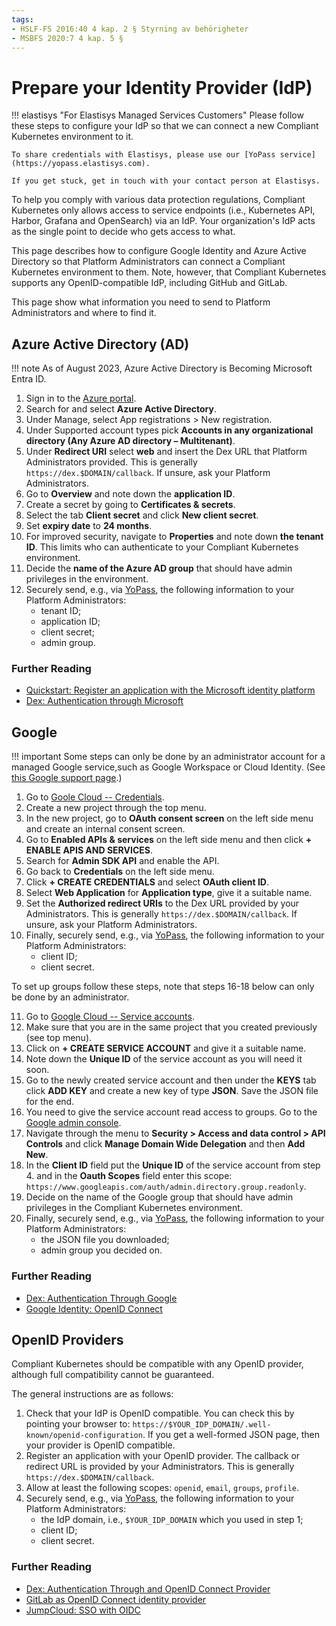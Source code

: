 ```yaml
---
tags:
- HSLF-FS 2016:40 4 kap. 2 § Styrning av behörigheter
- MSBFS 2020:7 4 kap. 5 §
---
```

# Prepare your Identity Provider (IdP)

!!! elastisys "For Elastisys Managed Services Customers"
    Please follow these steps to configure your IdP so that we can connect a new Compliant Kubernetes environment to it.

    To share credentials with Elastisys, please use our [YoPass service](https://yopass.elastisys.com).

    If you get stuck, get in touch with your contact person at Elastisys.

To help you comply with various data protection regulations, Compliant Kubernetes only allows access to service endpoints (i.e., Kubernetes API, Harbor, Grafana and OpenSearch) via an IdP.
Your organization's IdP acts as the single point to decide who gets access to what.

This page describes how to configure Google Identity and Azure Active Directory so that Platform Administrators can connect a Compliant Kubernetes environment to them.
Note, however, that Compliant Kubernetes supports any OpenID-compatible IdP, including GitHub and GitLab.

This page show what information you need to send to Platform Administrators and where to find it.

## Azure Active Directory (AD)

!!! note
    As of August 2023, Azure Active Directory is Becoming Microsoft Entra ID.

1. Sign in to the [Azure portal](https://learn.microsoft.com/en-us/azure/active-directory/develop/quickstart-register-app).
2. Search for and select **Azure Active Directory**.
3. Under Manage, select App registrations > New registration.
4. Under Supported account types pick **Accounts in any organizational directory (Any Azure AD directory – Multitenant)**.
5. Under **Redirect URI** select **web** and insert the Dex URL that Platform Administrators provided. This is generally `https://dex.$DOMAIN/callback`.
If unsure, ask your Platform Administrators.
5. Go to **Overview** and note down the **application ID**.
6. Create a secret by going to **Certificates & secrets**.
7. Select the tab **Client secret** and click **New client secret**.
8. Set **expiry date** to **24 months**.
9. For improved security, navigate to **Properties** and note down **the tenant ID**. This limits who can authenticate to your Compliant Kubernetes environment.
10. Decide the **name of the Azure AD group** that should have admin privileges in the environment.
11. Securely send, e.g., via [YoPass](https://yopass.elastisys.com), the following information to your Platform Administrators:
    - tenant ID;
    - application ID;
    - client secret;
    - admin group.

### Further Reading

- [Quickstart: Register an application with the Microsoft identity platform](https://learn.microsoft.com/en-us/azure/active-directory/develop/quickstart-register-app)
- [Dex: Authentication through Microsoft](https://dexidp.io/docs/connectors/microsoft/)

## Google

!!! important
    Some steps can only be done by an administrator account for a managed Google service,such as Google Workspace or Cloud Identity. (See [this Google support page](https://support.google.com/a/answer/6375836?hl=en-GB).)

1. Go to [Goole Cloud -- Credentials](https://console.cloud.google.com/apis/credentials).
2. Create a new project through the top menu.
3. In the new project, go to **OAuth consent screen** on the left side menu and create an internal consent screen.
4. Go to **Enabled APIs & services** on the left side menu and then click **+ ENABLE APIS AND SERVICES**.
5. Search for **Admin SDK API** and enable the API.
6. Go back to **Credentials** on the left side menu.
7. Click **+ CREATE CREDENTIALS** and select **OAuth client ID**.
8. Select **Web Application** for **Application type**, give it a suitable name.
9. Set the **Authorized redirect URIs** to the Dex URL provided by your Administrators.
This is generally `https://dex.$DOMAIN/callback`.
If unsure, ask your Platform Administrators.
10. Finally, securely send, e.g., via [YoPass](https://yopass.elastisys.com), the following information to your Platform Administrators:
    - client ID;
    - client secret.

To set up groups follow these steps, note that steps 16-18 below can only be done by an administrator.

<!-- The sane_lists Markdown extension will make sure the list starts from 11. -->

11. Go to [Google Cloud -- Service accounts](https://console.cloud.google.com/iam-admin/serviceaccounts?orgonly=true).
12. Make sure that you are in the same project that you created previously (see top menu).
13. Click on **+ CREATE SERVICE ACCOUNT** and give it a suitable name.
14. Note down the **Unique ID** of the service account as you will need it soon.
15. Go to the newly created service account and then under the **KEYS** tab click **ADD KEY** and create a new key of type **JSON**. Save the JSON file for the end.
16. You need to give the service account read access to groups. Go to the [Google admin console](https://admin.google.com).
17. Navigate through the menu to **Security > Access and data control > API Controls** and click **Manage Domain Wide Delegation** and then **Add New**.
18. In the **Client ID** field put the **Unique ID** of the service account from step 4. and in the **Oauth Scopes** field enter this scope: `https://www.googleapis.com/auth/admin.directory.group.readonly`.
19. Decide on the name of the Google group that should have admin privileges in the Compliant Kubernetes environment.
20. Finally, securely send, e.g., via [YoPass](https://yopass.elastisys.com), the following information to your Platform Administrators:
    - the JSON file you downloaded;
    - admin group you decided on.

### Further Reading

- [Dex: Authentication Through Google](https://dexidp.io/docs/connectors/google/)
- [Google Identity: OpenID Connect](https://developers.google.com/identity/openid-connect/openid-connect)

## OpenID Providers

Compliant Kubernetes should be compatible with any OpenID provider, although full compatibility cannot be guaranteed.

The general instructions are as follows:

1. Check that your IdP is OpenID compatible. You can check this by pointing your browser to: `https://$YOUR_IDP_DOMAIN/.well-known/openid-configuration`. If you get a well-formed JSON page, then your provider is OpenID compatible.
2. Register an application with your OpenID provider. The callback or redirect URL is provided by your Administrators.
This is generally `https://dex.$DOMAIN/callback`.
3. Allow at least the following scopes: `openid`, `email`, `groups`, `profile`.
4. Securely send, e.g., via [YoPass](https://yopass.elastisys.com), the following information to your Platform Administrators:
    - the IdP domain, i.e., `$YOUR_IDP_DOMAIN` which you used in step 1;
    - client ID;
    - client secret.

### Further Reading

- [Dex: Authentication Through and OpenID Connect Provider](https://dexidp.io/docs/connectors/oidc/)
- [GitLab as OpenID Connect identity provider](https://docs.gitlab.com/ee/integration/openid_connect_provider.html)
- [JumpCloud: SSO with OIDC](https://jumpcloud.com/support/sso-with-oidc)
